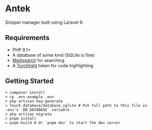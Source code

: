 # Antek

Snippet manager built using Laravel 9.

## Requirements

- PHP 8.1+
- A database of some kind (SQLite is fine)
- [Meilisearch](https://meilisearch.com) for searching
- A [Torchlight](https://torchlight.dev) token for code highlighting

## Getting Started

```shell
> composer install
> cp .env.example .env
> php artisan key:generate
> touch database/database.sqlite # Put full path to this file in .env's `DB_DATABASE` variable
> php artisan migrate
> pnpm install
> pnpm build # Or `pnpm dev` to start the dev server
```
